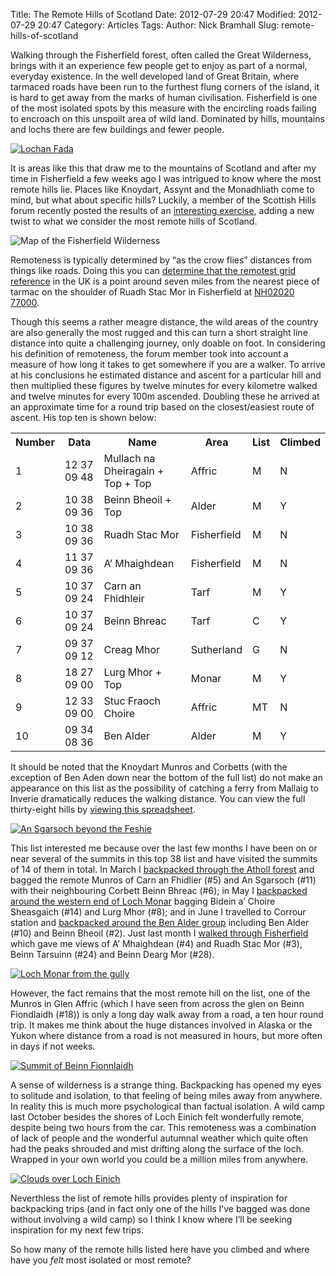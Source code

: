 Title: The Remote Hills of Scotland
Date: 2012-07-29 20:47
Modified: 2012-07-29 20:47
Category: Articles
Tags:
Author: Nick Bramhall
Slug: remote-hills-of-scotland

Walking through the Fisherfield forest, often called the Great Wilderness, brings with it an experience few people get to enjoy as part of a normal, everyday existence. In the well developed land of Great Britain, where tarmaced roads have been run to the furthest flung corners of the island, it is hard to get away from the marks of human civilisation. Fisherfield is one of the most isolated spots by this measure with the encircling roads failing to encroach on this unspoilt area of wild land. Dominated by hills, mountains and lochs there are few buildings and fewer people. 

[![Lochan Fada](http://farm6.staticflickr.com/5312/7433280650_2f01cf5c53_c.jpg)](http://flic.kr/p/cjRvnd "Lochan Fada by Nick Bramhall, on Flickr")

<!--more-->

It is areas like this that draw me to the mountains of Scotland and after my time in Fisherfield a few weeks ago I was intrigued to know where the most remote hills lie. Places like Knoydart, Assynt and the Monadhliath come to mind, but what about specific hills? Luckily, a member of the Scottish Hills forum recently posted the results of an [interesting exercise](http://www.scottishhills.com/html/modules.php?name=Forums&file=viewtopic&p=203686#203686), adding a new twist to what we consider the most remote hills of Scotland. 

![Map of the Fisherfield Wilderness](https://dl.dropbox.com/u/20505911/websites/tms/fisherfield-map.png)

Remoteness is typically determined by “as the crow flies” distances from things like roads. Doing this you can [determine that the remotest grid reference](http://www.telegraph.co.uk/travel/destinations/europe/uk/scotland/725593/Scotland-The-remotest-place-in-Britain.html) in the UK is a point around seven miles from the nearest piece of tarmac on the shoulder of Ruadh Stac Mor in Fisherfield at [NH02020 77000](http://www.streetmap.co.uk/map.srf?X=202020&Y=877000&A=Y&Z=120).

Though this seems a rather meagre distance, the wild areas of the country are also generally the most rugged and this can turn a short straight line distance into quite a challenging journey, only doable on foot. In considering his definition of remoteness, the forum member took into account a measure of how long it takes to get somewhere if you are a walker. To arrive at his conclusions he estimated distance and ascent for a particular hill and then multiplied these figures by twelve minutes for every kilometre walked and twelve minutes for every 100m ascended. Doubling these he arrived at an approximate time for a round trip based on the closest/easiest route of ascent. His top ten is shown below:
 
<table class="article">

<tr class="article"><th class="article">Number</th><th class="article">Data</th><th class="article">Name</th><th class="article">Area</th><th class="article">List</th><th class="article">Climbed</th></tr>

<tr class="article"><td class="article">1</td><td class="article">12 37 09 48</td><td class="article">Mullach na Dheiragain + Top + Top</td><td class="article">Affric</td><td class="article">M</td><td class="article">N</td></tr>

<tr class="article"><td class="article">2</td><td class="article">10 38 09 36</td><td class="article">Beinn Bheoil + Top</td><td class="article">Alder</td><td class="article">M</td><td class="article">Y</td></tr>

<tr class="article"><td class="article">3</td><td class="article">10 38 09 36</td><td class="article">Ruadh Stac Mor</td><td class="article">Fisherfield</td><td class="article">M</td><td class="article">N</td></tr>

<tr class="article"><td class="article">4</td><td class="article">11 37 09 36</td><td class="article">A’ Mhaighdean</td><td class="article">Fisherfield</td><td class="article">M</td><td class="article">N</td></tr>

<tr class="article"><td class="article">5</td><td class="article">10 37 09 24</td><td class="article">Carn an Fhidhleir</td><td class="article">Tarf</td><td class="article">M</td><td class="article">Y</td></tr>

<tr class="article"><td class="article">6</td><td class="article">10 37 09 24</td><td class="article">Beinn Bhreac</td><td class="article">Tarf</td><td class="article">C</td><td class="article">Y</td></tr>

<tr class="article"><td class="article">7</td><td class="article">09 37 09 12</td><td class="article">Creag Mhor</td><td class="article">Sutherland</td><td class="article">G</td><td class="article">N</td></tr>

<tr class="article"><td class="article">8</td><td class="article">18 27 09 00</td><td class="article">Lurg Mhor + Top</td><td class="article">Monar</td><td class="article">M</td><td class="article">Y</td></tr>

<tr class="article"><td class="article">9</td><td class="article">12 33 09 00</td><td class="article">Stuc Fraoch Choire</td><td class="article">Affric</td><td class="article">MT</td><td class="article">N</td></tr>	

<tr class="article"><td class="article">10</td><td class="article">09 34 08 36</td><td class="article">Ben Alder</td><td class="article">Alder</td><td class="article">M</td><td class="article">Y</td></tr>

</table>

It should be noted that the Knoydart Munros and Corbetts (with the exception of Ben Aden down near the bottom of the full list) do not make an appearance on this list as the possibility of catching a ferry from Mallaig to Inverie dramatically reduces the walking distance. You can view the full thirty-eight hills by [viewing this spreadsheet](https://docs.google.com/spreadsheet/ccc?key=0Al9qDwvSzsMCdERHdjFrWVhhc3JYUjNjbWpJNWJjWkE).

[![An Sgarsoch beyond the Feshie](http://farm8.staticflickr.com/7252/7028407263_6e130839bb_b.jpg)](http://flic.kr/p/bH5qBz "An Sgarsoch beyond the Feshie by Nick Bramhall, on Flickr")

This list interested me because over the last few months I have been on or near several of the summits in this top 38 list and have visited the summits of 14 of them in total. In March I [backpacked through the Atholl forest](/blog/2012/03/atholl-forest-and-western-cairngorms-traverse-day-1/) and bagged the remote Munros of Carn an Fhidlier (#5) and An Sgarsoch (#11) with their neighbouring Corbett Beinn Bhreac (#6); in May I [backpacked around the western end of Loch Monar](http://tms.nickbramhall.com/blog/2012/05/backpacking-the-attadale-hills-slowly/) bagging Bidein a’ Choire Sheasgaich (#14) and Lurg Mhor (#8); and in June I travelled to Corrour station and [backpacked around the Ben Alder group](/blog/2012/06/travels-in-the-ben-alder-area-part-1/) including Ben Alder (#10) and Beinn Bheoil (#2). Just last month I [walked through Fisherfield](/blog/2012/06/through-the-great-wilderness/) which gave me views of A’ Mhaighdean (#4) and Ruadh Stac Mor (#3), Beinn Tarsuinn (#24) and Beinn Dearg Mor (#28).

[![Loch Monar from the gully](http://farm9.staticflickr.com/8155/7173903844_7ae9834bb0_b.jpg)](http://flic.kr/p/bVW8Fj "Loch Monar from the gully by Nick Bramhall, on Flickr")

However, the fact remains that the most remote hill on the list, one of the Munros in Glen Affric (which I have seen from across the glen on Beinn Fiondlaidh (#18)) is only a long day walk away from a road, a ten hour round trip. It makes me think about the huge distances involved in Alaska or the Yukon where distance from a road is not measured in hours, but more often in days if not weeks.

[![Summit of Beinn Fionnlaidh](http://farm5.staticflickr.com/4018/4719814145_4750a7f86b_b.jpg)](http://flic.kr/p/8c5hiX "Summit of Beinn Fionnlaidh by Nick Bramhall, on Flickr")

A sense of wilderness is a strange thing. Backpacking has opened my eyes to solitude and isolation, to that feeling of being miles away from anywhere. In reality this is much more psychological than factual isolation. A wild camp last October besides the shores of Loch Einich felt wonderfully remote, despite being two hours from the car. This remoteness was a combination of lack of people and the wonderful autumnal weather which quite often had the peaks shrouded and mist drifting along the surface of the loch. Wrapped in your own world you could be a million miles from anywhere.

[![Clouds over Loch Einich](http://farm7.staticflickr.com/6239/6212402066_9627354740_b.jpg)](http://flic.kr/p/asYbGs "Clouds over Loch Einich by Nick Bramhall, on Flickr")

Neverthless the list of remote hills provides plenty of inspiration for backpacking trips (and in fact only one of the hills I’ve bagged was done without involving a wild camp) so I think I know where I’ll be seeking inspiration for my next few trips.

So how many of the remote hills listed here have you climbed and where have you _felt_ most isolated or most remote?
